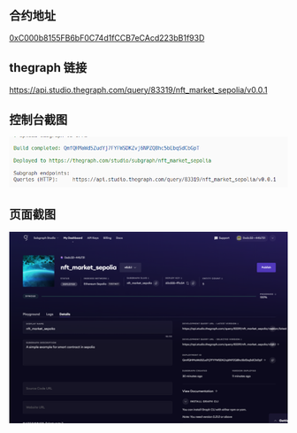 ## 合约地址

[0xC000b8155FB6bF0C74d1fCCB7eCAcd223bB1f93D](https://sepolia.etherscan.io/address/0xc000b8155fb6bf0c74d1fccb7ecacd223bb1f93d)

## thegraph 链接

https://api.studio.thegraph.com/query/83319/nft_market_sepolia/v0.0.1

## 控制台截图

![thegraph](./thegraph.png)

## 页面截图

![thegraph](./image.png)
